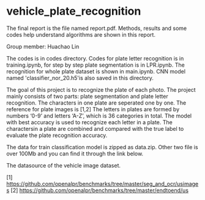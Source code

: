# vehicle_plate_recognition

The final report is the file named report.pdf. Methods, results and some codes help understand algorithms are shown in this report.

Group member: Huachao Lin

The codes is in codes directory. Codes for plate letter recognition is in training.ipynb, for step by step plate segmentation is in LPR.ipynb. The recognition for whole plate dataset is shown in main.ipynb. CNN model named 'classifier_nor_20.h5'is also saved in this directory.

The goal of this project is to recognize the plate of each photo. The project mainly consists of two parts: plate segmentation and plate letter recognition. The characters in one plate are seperated one by one. The reference for plate images is [1,2] The letters in plates are formed by numbers ‘0-9’ and letters ‘A-Z’, which is 36 categories in total. The model with best accuracy is used to recognize each letter in a plate. The charactersin a plate are combined and compared with the true label to evaluate the plate recognition accuracy. 

The data for train classification model is zipped as data.zip. Other two file is over 100Mb and you can find it through the link below.

The datasource of the vehicle image dataset.

[1] https://github.com/openalpr/benchmarks/tree/master/seg_and_ocr/usimages
[2] https://github.com/openalpr/benchmarks/tree/master/endtoend/us
